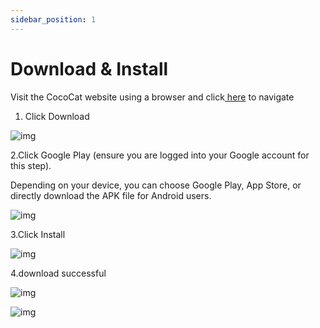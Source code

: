 ```yaml
---
sidebar_position: 1
---
```


# Download & Install

Visit the CocoCat website using a browser and click[ here](https://home.cococat.io/) to navigate

1. Click Download

   

![img](img/Download-and-Install-1.png)



2.Click Google Play (ensure you are logged into your Google account for this step).



Depending on your device, you can choose Google Play, App Store, or directly download the APK file for Android users.


![img](img/Download-and-Install-2.png)



3.Click Install



![img](img/Download-and-Install-3.png)



4.download successful



![img](img/Download-and-Install-4.png)





![img](img/Download-and-Install-5.png)


